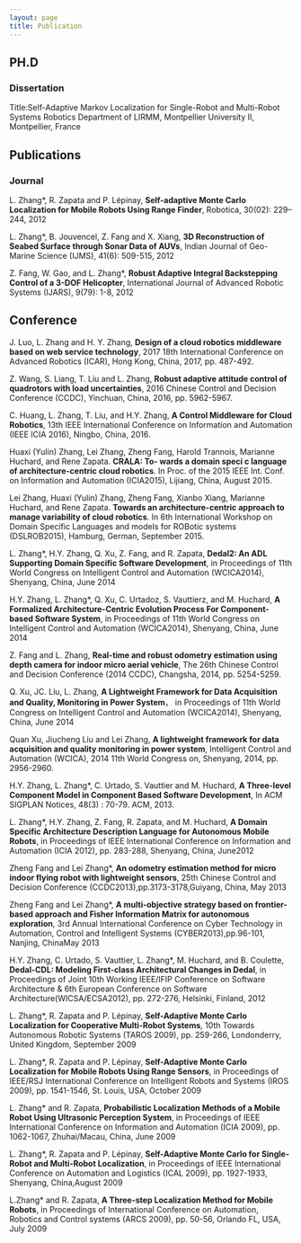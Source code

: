 ```yaml
---
layout: page
title: Publication
---
```

## PH.D  

### Dissertation

Title:Self-Adaptive Markov Localization for Single-Robot and Multi-Robot Systems
Robotics Department of LIRMM, Montpellier University II, Montpellier, France


## Publications

### Journal

L. Zhang*, R. Zapata and P. Lépinay, **Self-adaptive Monte Carlo Localization for Mobile Robots Using Range Finder**, Robotica, 30(02): 229–244, 2012

L. Zhang*, B. Jouvencel, Z. Fang and X. Xiang, **3D Reconstruction of Seabed Surface through Sonar Data of AUVs**, Indian Journal of Geo-Marine Science (IJMS), 41(6): 509-515, 2012

Z. Fang, W. Gao, and L. Zhang*, **Robust Adaptive Integral Backstepping Control of a 3-DOF Helicopter**, International Journal of Advanced Robotic Systems (IJARS), 9(79): 1-8, 2012


## Conference

J. Luo, L. Zhang and H. Y. Zhang, **Design of a cloud robotics middleware based on web service technology**, 2017 18th International Conference on Advanced Robotics (ICAR), Hong Kong, China, 2017, pp. 487-492.

Z. Wang, S. Liang, T. Liu and L. Zhang, **Robust adaptive attitude control of quadrotors with load uncertainties**, 2016 Chinese Control and Decision Conference (CCDC), Yinchuan, China, 2016, pp. 5962-5967.

C. Huang, L. Zhang, T. Liu, and H.Y. Zhang, **A Control Middleware for Cloud Robotics**, 13th IEEE International Conference on Information and Automation (IEEE ICIA 2016), Ningbo, China, 2016.

Huaxi (Yulin) Zhang, Lei Zhang, Zheng Fang, Harold Trannois, Marianne Huchard, and Rene Zapata. **CRALA: To- wards a domain speci c language of architecture-centric cloud robotics**. In Proc. of the 2015 IEEE Int. Conf. on Information and Automation (ICIA2015), Lijiang, China, August 2015.

Lei Zhang, Huaxi (Yulin) Zhang, Zheng Fang, Xianbo Xiang, Marianne Huchard, and Rene Zapata. **Towards an architecture-centric approach to manage variability of cloud robotics**. In 6th International Workshop on Domain Specific Languages and models for ROBotic systems (DSLROB2015), Hamburg, German, September 2015.

L. Zhang*, H.Y. Zhang, Q. Xu, Z. Fang, and R. Zapata, **Dedal2: An ADL Supporting Domain Specific Software Development**, in Proceedings of 11th World Congress on Intelligent Control and Automation (WCICA2014), Shenyang, China, June 2014

H.Y. Zhang, L. Zhang*, Q. Xu, C. Urtadoz, S. Vauttierz, and M. Huchard, **A Formalized Architecture-Centric Evolution Process For Component-based Software System**, in Proceedings of 11th World Congress on Intelligent Control and Automation (WCICA2014), Shenyang, China, June 2014

Z. Fang and L. Zhang, **Real-time and robust odometry estimation using depth camera for indoor micro aerial vehicle**, The 26th Chinese Control and Decision Conference (2014 CCDC), Changsha, 2014, pp. 5254-5259.

Q. Xu, JC. Liu, L. Zhang, **A Lightweight Framework for Data Acquisition and Quality, Monitoring in Power System**， in Proceedings of 11th World Congress on Intelligent Control and Automation (WCICA2014), Shenyang, China, June 2014

Quan Xu, Jiucheng Liu and Lei Zhang, **A lightweight framework for data acquisition and quality monitoring in power system**, Intelligent Control and Automation (WCICA), 2014 11th World Congress on, Shenyang, 2014, pp. 2956-2960.

H.Y. Zhang, L. Zhang*, C. Urtado, S. Vauttier and M. Huchard, **A Three-level Component Model in Component Based Software Development**, In ACM SIGPLAN Notices, 48(3) : 70-79. ACM, 2013.

L. Zhang*, H.Y. Zhang, Z. Fang, R. Zapata, and M. Huchard, **A Domain Specific Architecture Description Language for Autonomous Mobile Robots**, in Proceedings of IEEE International Conference on Information and Automation (ICIA 2012), pp. 283-288, Shenyang, China, June2012

Zheng Fang and Lei Zhang*, **An odometry estimation method for micro indoor flying robot with lightweight sensors**, 25th Chinese Control and Decision Conference (CCDC2013),pp.3173-3178,Guiyang, China, May 2013

Zheng Fang and Lei Zhang*, **A multi-objective strategy based on frontier-based approach and Fisher Information Matrix for autonomous exploration**, 3rd Annual International Conference on Cyber Technology in Automation, Control and Intelligent Systems (CYBER2013),pp.96-101, Nanjing, ChinaMay 2013

H.Y. Zhang, C. Urtado, S. Vauttier, L. Zhang*, M. Huchard, and B. Coulette, **Dedal-CDL: Modeling First-class Architectural Changes in Dedal**, in Proceedings of Joint 10th Working IEEE/IFIP Conference on Software Architecture &amp; 6th European Conference on Software Architecture(WICSA/ECSA2012), pp. 272-276, Helsinki, Finland, 2012

L. Zhang*, R. Zapata and P. Lépinay, **Self-Adaptive Monte Carlo Localization for Cooperative Multi-Robot Systems**, 10th Towards Autonomous Robotic Systems (TAROS 2009), pp. 259-266, Londonderry, United Kingdom, September 2009

L. Zhang*, R. Zapata and P. Lépinay, **Self-Adaptive Monte Carlo Localization for Mobile Robots Using Range Sensors**, in Proceedings of IEEE/RSJ International Conference on Intelligent Robots and Systems (IROS 2009), pp. 1541-1546, St. Louis, USA, October 2009

L. Zhang* and R. Zapata, **Probabilistic Localization Methods of a Mobile Robot Using Ultrasonic Perception System**, in Proceedings of IEEE International Conference on Information and Automation (ICIA 2009), pp. 1062-1067, Zhuhai/Macau, China, June 2009

L. Zhang*, R. Zapata and P. Lépinay, **Self-Adaptive Monte Carlo for Single-Robot and Multi-Robot Localization**, in Proceedings of IEEE International Conference on Automation and Logistics (ICAL 2009), pp. 1927-1933, Shenyang, China,August 2009

L.Zhang* and R. Zapata, **A Three-step Localization Method for Mobile Robots**, in Proceedings of International Conference on Automation, Robotics and Control systems (ARCS 2009), pp. 50-56, Orlando FL, USA, July 2009

